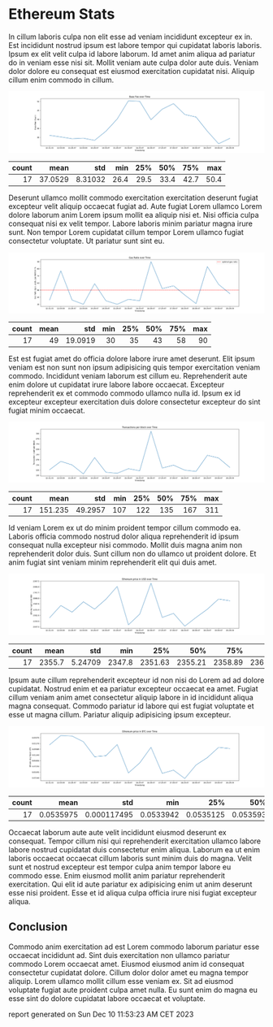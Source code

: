 # Ethereum Stats

In cillum laboris culpa non elit esse ad veniam incididunt excepteur ex in. Est incididunt nostrud ipsum est labore tempor qui cupidatat laboris laboris. Ipsum ex elit velit culpa id labore laborum. Id amet anim aliqua ad pariatur do in veniam esse nisi sit. Mollit veniam aute culpa dolor aute duis. Veniam dolor dolore eu consequat est eiusmod exercitation cupidatat nisi. Aliquip cillum enim commodo in cillum.

![base_fee-over-time](../reports/docs/images/base_fee-over-time.png)

|   count |    mean |     std |   min |   25% |   50% |   75% |   max |
|--------:|--------:|--------:|------:|------:|------:|------:|------:|
|      17 | 37.0529 | 8.31032 |  26.4 |  29.5 |  33.4 |  42.7 |  50.4 |

Deserunt ullamco mollit commodo exercitation exercitation deserunt fugiat excepteur velit aliquip occaecat fugiat ad. Aute fugiat Lorem ullamco Lorem dolore laborum anim Lorem ipsum mollit ea aliquip nisi et. Nisi officia culpa consequat nisi ex velit tempor. Labore laboris minim pariatur magna irure sunt. Non tempor Lorem cupidatat cillum tempor Lorem ullamco fugiat consectetur voluptate. Ut pariatur sunt sint eu.

![gas_ratio-over-time](../reports/docs/images/gas_ratio-over-time.png)

|   count |   mean |     std |   min |   25% |   50% |   75% |   max |
|--------:|-------:|--------:|------:|------:|------:|------:|------:|
|      17 |     49 | 19.0919 |    30 |    35 |    43 |    58 |    90 |

Est est fugiat amet do officia dolore labore irure amet deserunt. Elit ipsum veniam est non sunt non ipsum adipisicing quis tempor exercitation veniam commodo. Incididunt veniam laborum est cillum eu. Reprehenderit aute enim dolore ut cupidatat irure labore labore occaecat. Excepteur reprehenderit ex et commodo commodo ullamco nulla id. Ipsum ex id excepteur excepteur exercitation duis dolore consectetur excepteur do sint fugiat minim occaecat.

![transaction_count-over-time](../reports/docs/images/transaction_count-over-time.png)

|   count |    mean |     std |   min |   25% |   50% |   75% |   max |
|--------:|--------:|--------:|------:|------:|------:|------:|------:|
|      17 | 151.235 | 49.2957 |   107 |   122 |   135 |   167 |   311 |

Id veniam Lorem ex ut do minim proident tempor cillum commodo ea. Laboris officia commodo nostrud dolor aliqua reprehenderit id ipsum consequat nulla excepteur nisi commodo. Mollit duis magna anim non reprehenderit dolor duis. Sunt cillum non do ullamco ut proident dolore. Et anim fugiat sint veniam minim reprehenderit elit qui duis amet.

![usd_price-over-time](../reports/docs/images/usd_price-over-time.png)

|   count |   mean |     std |    min |     25% |     50% |     75% |     max |
|--------:|-------:|--------:|-------:|--------:|--------:|--------:|--------:|
|      17 | 2355.7 | 5.24709 | 2347.8 | 2351.63 | 2355.21 | 2358.89 | 2366.59 |

Ipsum aute cillum reprehenderit excepteur id non nisi do Lorem ad ad dolore cupidatat. Nostrud enim et ea pariatur excepteur occaecat ea amet. Fugiat cillum veniam anim amet consectetur aliquip labore in id incididunt aliqua magna consequat. Commodo pariatur id labore qui est fugiat voluptate et esse ut magna cillum. Pariatur aliquip adipisicing ipsum excepteur.

![btc_price-over-time](../reports/docs/images/btc_price-over-time.png)

|   count |      mean |         std |       min |       25% |      50% |       75% |       max |
|--------:|----------:|------------:|----------:|----------:|---------:|----------:|----------:|
|      17 | 0.0535975 | 0.000117495 | 0.0533942 | 0.0535125 | 0.053593 | 0.0536883 | 0.0537696 |

Occaecat laborum aute aute velit incididunt eiusmod deserunt ex consequat. Tempor cillum nisi qui reprehenderit exercitation ullamco labore labore nostrud cupidatat duis consectetur enim aliqua. Laborum ea ut enim laboris occaecat occaecat cillum laboris sunt minim duis do magna. Velit sunt et nostrud excepteur est tempor culpa anim tempor labore eu commodo esse. Enim eiusmod mollit anim pariatur reprehenderit exercitation. Qui elit id aute pariatur ex adipisicing enim ut anim deserunt esse nisi proident. Esse et id aliqua culpa officia irure nisi fugiat excepteur aliqua.

## Conclusion

Commodo anim exercitation ad est Lorem commodo laborum pariatur esse occaecat incididunt ad. Sint duis exercitation non ullamco pariatur commodo Lorem occaecat amet. Eiusmod eiusmod anim id consequat consectetur cupidatat dolore. Cillum dolor dolor amet eu magna tempor aliquip. Lorem ullamco mollit cillum esse veniam ex. Sit ad eiusmod voluptate fugiat aute proident culpa amet nulla. Eu sunt enim do magna eu esse sint do dolore cupidatat labore occaecat et voluptate.

report generated on Sun Dec 10 11:53:23 AM CET 2023
